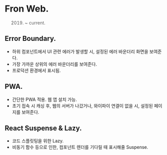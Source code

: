 # Fron Web.

> 2019.   ~ current.

## Error Boundary.

-   하위 컴포넌트에서 UI 관련 에러가 발생할 시, 설정된 에러 바운더리 화면을 보여준다.
-   가장 가까운 상위의 에러 바운더리를 보여준다.
-   프로덕션 환경에서 표시됨.

## PWA.

-   간단한 PWA 적용. 웹 앱 설치 가능.
-   초기 접속 시 캐싱 후, 웹의 서버가 나갔거나, 와이파이 연결이 없을 시, 설정된 페이지를 보여준다.

## React Suspense & Lazy.

-   코드 스플릿팅을 위한 Lazy.
-   비동기 함수 등으로 인한, 컴포넌트 렌더를 기다릴 때 표시해줄 Suspense.
